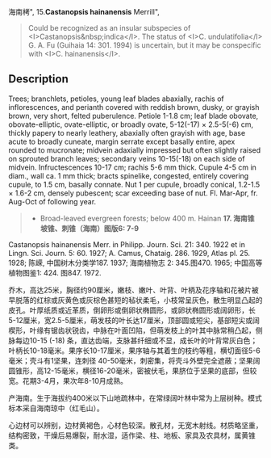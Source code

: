 海南栲",
15.**Castanopsis hainanensis** Merrill",

> Could be recognized as an insular subspecies of &lt;I&gt;Castanopsis&amp;nbsp;indica&lt;/I&gt;. The status of &lt;I&gt;C. undulatifolia&lt;/I&gt; G. A. Fu (Guihaia 14: 301. 1994) is uncertain, but it may be conspecific with &lt;I&gt;C. hainanensis&lt;/I&gt;.

## Description
Trees; branchlets, petioles, young leaf blades abaxially, rachis of inflorescences, and perianth covered with reddish brown, dusky, or grayish brown, very short, felted puberulence. Petiole 1-1.8 cm; leaf blade obovate, obovate-elliptic, ovate-elliptic, or broadly ovate, 5-12(-17) ×  2.5-5(-6) cm, thickly papery to nearly leathery, abaxially often grayish with age, base acute to broadly cuneate, margin serrate except basally entire, apex rounded to mucronate; midvein adaxially impressed but often slightly raised on sprouted branch leaves; secondary veins 10-15(-18) on each side of midvein. Infructescences 10-17 cm; rachis 5-6 mm thick. Cupule 4-5 cm in diam., wall ca. 1 mm thick; bracts spinelike, congested, entirely covering cupule, to 1.5 cm, basally connate. Nut 1 per cupule, broadly conical, 1.2-1.5 ×  1.6-2 cm, densely pubescent; scar exceeding base of nut. Fl. Mar-Apr, fr. Aug-Oct of following year.

> *  Broad-leaved evergreen forests; below 400 m. Hainan
**17. 海南锥 坡锥、刺锥（海南）图版6: 7-9**

Castanopsis hainanensis Merr. in Philipp. Journ. Sci. 21: 340. 1922 et in Lingn. Sci. Journ. 5: 60. 1927; A. Camus, Chataig. 286. 1929, Atlas pl. 25. 1928; 陈嵘, 中国树木分类学187. 1937; 海南植物志 2: 345.图470. 1965; 中国高等植物图鉴1: 424. 图847. 1972.

乔木，高达25米，胸径约90厘米，嫩枝、嫩叶、叶背、叶柄及花序轴和花被片被早脱落的红棕或灰黄色或灰棕色甚短的毡状柔毛，小枝常呈灰色，散生明显凸起的皮孔。叶厚纸质或近革质，倒卵形或倒卵状椭圆形，或卵状椭圆形或阔卵形，长5-12厘米，宽2.5-5厘米，萌发枝的叶长达17厘米，顶部圆或短尖，基部短尖或阔楔形，叶缘有锯齿状锐齿，中脉在叶面凹陷，但萌发枝上的叶其中脉常稍凸起，侧脉每边10-15 (-18) 条，直达齿端，支脉甚纤细或不显，成长叶的叶背常灰白色；叶柄长10-18毫米。果序长10-17厘米，果序轴与其着生的枝约等粗，横切面径5-6毫米；壳斗有1坚果，连刺径 40-50毫米，刺密集，将壳斗外壁完全遮蔽；坚果阔圆锥形，高12-15毫米，横径16-20毫米，密被伏毛，果脐位于坚果的底部，但较宽。花期3-4月，果次年8-10月成熟。

产海南。生于海拔约400米以下山地疏林中，在常绿阔叶林中常为上层树种。模式标本采自海南琼中（红毛山）。

心边材可以辨别，边材黄褐色，心材色较深。散孔材，无宽木射线。材质略坚重，结构密致，干燥后易爆裂，耐水湿，适作梁、柱、地板、家具及农具材，属黄锥类。

